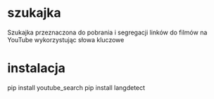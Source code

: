 # szukajka
Szukajka przeznaczona do pobrania i segregacji linków do filmów na YouTube wykorzystując słowa kluczowe

# instalacja 

pip install youtube_search
pip install langdetect
